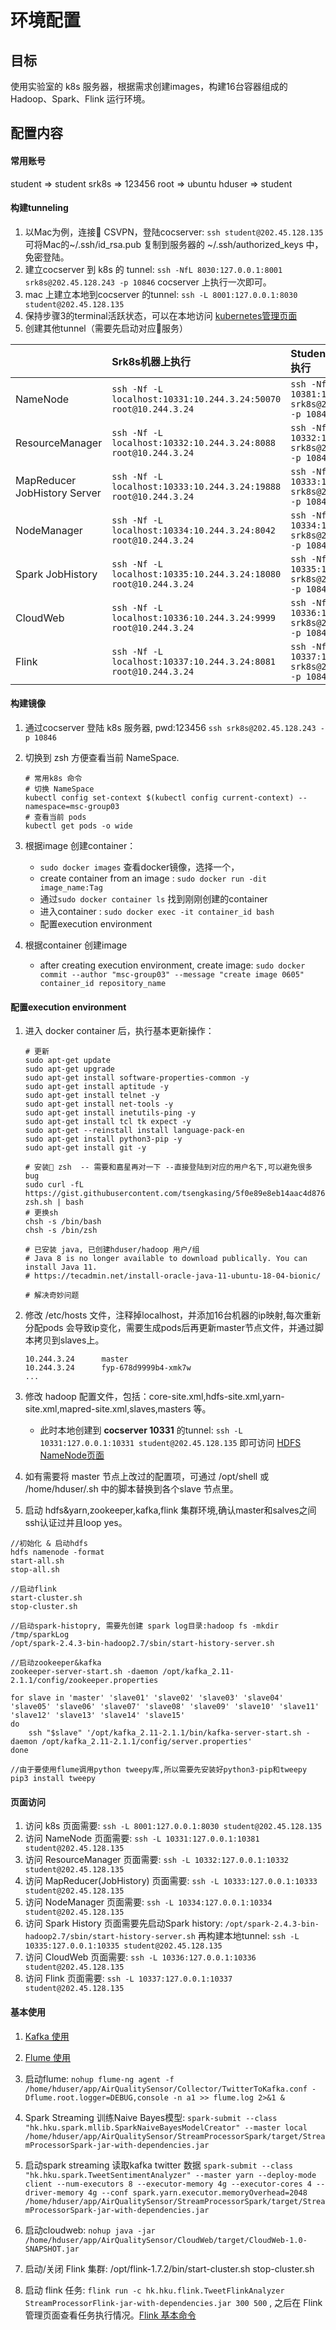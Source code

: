 # 环境配置

## 目标

使用实验室的 k8s 服务器，根据需求创建images，构建16台容器组成的Hadoop、Spark、Flink 运行环境。

## 配置内容

#### 常用账号

student => student
srk8s => 123456
root => ubuntu
hduser => student

#### 构建tunneling

1. 以Mac为例，连接 CSVPN，登陆cocserver:
    `ssh student@202.45.128.135`
    可将Mac的~/.ssh/id_rsa.pub 复制到服务器的 ~/.ssh/authorized_keys 中，免密登陆。
2. 建立cocserver 到 k8s 的 tunnel:
    `ssh -NfL 8030:127.0.0.1:8001 srk8s@202.45.128.243 -p 10846`
    cocserver 上执行一次即可。
3. mac 上建立本地到cocserver 的tunnel:
    `ssh -L 8001:127.0.0.1:8030 student@202.45.128.135`
4. 保持步骤3的terminal活跃状态，可以在本地访问 [kubernetes管理页面](http://localhost:8001/api/v1/namespaces/kube-system/services/https:kubernetes-dashboard:/proxy/#!/login)
5. 创建其他tunnel（需要先启动对应服务）

||Srk8s机器上执行|Student@cocserver执行|
|--|:--|:--|
|NameNode|`ssh -Nf -L localhost:10331:10.244.3.24:50070 root@10.244.3.24` |`ssh -NfL 10381:127.0.0.1:10331 srk8s@202.45.128.243 -p 10846`|
|ResourceManager| `ssh -Nf -L localhost:10332:10.244.3.24:8088 root@10.244.3.24` |`ssh -NfL 10332:127.0.0.1:10332 srk8s@202.45.128.243 -p 10846`|
|MapReducer<br>JobHistory Server|`ssh -Nf -L localhost:10333:10.244.3.24:19888 root@10.244.3.24` |`ssh -NfL 10333:127.0.0.1:10333 srk8s@202.45.128.243 -p 10846`|
|NodeManager|`ssh -Nf -L localhost:10334:10.244.3.24:8042 root@10.244.3.24` | `ssh -NfL 10334:127.0.0.1:10334 srk8s@202.45.128.243 -p 10846`|
|Spark JobHistory|`ssh -Nf -L localhost:10335:10.244.3.24:18080 root@10.244.3.24` |`ssh -NfL 10335:127.0.0.1:10335 srk8s@202.45.128.243 -p 10846`|
|CloudWeb|`ssh -Nf -L localhost:10336:10.244.3.24:9999 root@10.244.3.24` |`ssh -NfL 10336:127.0.0.1:10336 srk8s@202.45.128.243 -p 10846`|
|Flink|`ssh -Nf -L localhost:10337:10.244.3.24:8081 root@10.244.3.24` |`ssh -NfL 10337:127.0.0.1:10337 srk8s@202.45.128.243 -p 10846`|

#### 构建镜像

1. 通过cocserver 登陆 k8s 服务器, pwd:123456
   `ssh srk8s@202.45.128.243 -p 10846`
2. 切换到 zsh 方便查看当前 NameSpace.

    ```Shell
    # 常用k8s 命令
    # 切换 NameSpace
    kubectl config set-context $(kubectl config current-context) --namespace=msc-group03
    # 查看当前 pods
    kubectl get pods -o wide
    ```

3. 根据image 创建container：
   - `sudo docker images` 查看docker镜像，选择一个，
   - create container from an image : `sudo docker run -dit image_name:Tag`
   - 通过`sudo docker container ls` 找到刚刚创建的container
   - 进入container : `sudo docker exec -it container_id bash`
   - 配置execution environment

4. 根据container 创建image
   - after creating execution environment, create image: `sudo docker commit --author "msc-group03" --message "create image 0605" container_id repository_name`

#### 配置execution environment

1. 进入 docker container 后，执行基本更新操作：

    ```Shell
    # 更新
    sudo apt-get update
    sudo apt-get upgrade
    sudo apt-get install software-properties-common -y
    sudo apt-get install aptitude -y
    sudo apt-get install telnet -y
    sudo apt-get install net-tools -y
    sudo apt-get install inetutils-ping -y
    sudo apt-get install tcl tk expect -y
    sudo apt-get --reinstall install language-pack-en
    sudo apt-get install python3-pip -y
    sudo apt-get install git -y
    
    # 安装 zsh  -- 需要和嘉星再对一下 --直接登陆到对应的用户名下,可以避免很多bug
    sudo curl -fL https://gist.githubusercontent.com/tsengkasing/5f0e89e8eb14aac4d8760ac35156eb53/raw/0f66fddfc18efb1045f0d1f7ad8859d38b966bed/install-zsh.sh | bash
    # 更换sh
    chsh -s /bin/bash
    chsh -s /bin/zsh

    # 已安装 java, 已创建hduser/hadoop 用户/组
    # Java 8 is no longer available to download publically. You can install Java 11.
    # https://tecadmin.net/install-oracle-java-11-ubuntu-18-04-bionic/

    # 解决奇妙问题
    ```

2. 修改 /etc/hosts 文件，注释掉localhost，并添加16台机器的ip映射,每次重新分配pods 会导致ip变化，需要生成pods后再更新master节点文件，并通过脚本拷贝到slaves上。

    ```Shell
    10.244.3.24      master
    10.244.3.24      fyp-678d9999b4-xmk7w
    ...
    ```

3. 修改 hadoop 配置文件，包括：core-site.xml,hdfs-site.xml,yarn-site.xml,mapred-site.xml,slaves,masters 等。
    - 此时本地创建到 **cocserver 10331** 的tunnel: `ssh -L 10331:127.0.0.1:10331 student@202.45.128.135` 即可访问 [HDFS NameNode页面](http://localhost:10331/dfshealth.html#tab-datanode)

4. 如有需要将 master 节点上改过的配置项，可通过 /opt/shell 或 /home/hduser/.sh 中的脚本替换到各个slave 节点里。

5. 启动 hdfs&yarn,zookeeper,kafka,flink 集群环境,确认master和salves之间ssh认证过并且loop yes。
```jshelllanguage
//初始化 & 启动hdfs 
hdfs namenode -format
start-all.sh
stop-all.sh

//启动flink
start-cluster.sh
stop-cluster.sh

//启动spark-histopry, 需要先创建 spark log目录:hadoop fs -mkdir /tmp/sparkLog
/opt/spark-2.4.3-bin-hadoop2.7/sbin/start-history-server.sh

//启动zookeeper&kafka
zookeeper-server-start.sh -daemon /opt/kafka_2.11-2.1.1/config/zookeeper.properties

for slave in 'master' 'slave01' 'slave02' 'slave03' 'slave04' 'slave05' 'slave06' 'slave07' 'slave08' 'slave09' 'slave10' 'slave11' 'slave12' 'slave13' 'slave14' 'slave15'
do
    ssh "$slave" '/opt/kafka_2.11-2.1.1/bin/kafka-server-start.sh -daemon /opt/kafka_2.11-2.1.1/config/server.properties'
done

//由于要使用flume调用python tweepy库,所以需要先安装好python3-pip和tweepy
pip3 install tweepy
```

#### 页面访问

1. 访问 k8s 页面需要:
   `ssh -L 8001:127.0.0.1:8030 student@202.45.128.135`
2. 访问 NameNode 页面需要:
   `ssh -L 10331:127.0.0.1:10381 student@202.45.128.135`
3. 访问 ResourceManager 页面需要:
   `ssh -L 10332:127.0.0.1:10332 student@202.45.128.135`
4. 访问 MapReducer(JobHistory) 页面需要:
   `ssh -L 10333:127.0.0.1:10333 student@202.45.128.135`
5. 访问 NodeManager 页面需要:
    `ssh -L 10334:127.0.0.1:10334 student@202.45.128.135`
6. 访问 Spark History 页面需要先启动Spark history:
    `/opt/spark-2.4.3-bin-hadoop2.7/sbin/start-history-server.sh`
    再构建本地tunnel:
    `ssh -L 10335:127.0.0.1:10335 student@202.45.128.135`
7. 访问 CloudWeb 页面需要:
    `ssh -L 10336:127.0.0.1:10336 student@202.45.128.135`
8. 访问 Flink 页面需要:
    `ssh -L 10337:127.0.0.1:10337 student@202.45.128.135`

#### 基本使用

1. [Kafka 使用](https://gist.github.com/AlexTK2012/7a1c68ec2b904528c41e726ebece4b46)

2. [Flume 使用](https://gist.github.com/AlexTK2012/1d3288f0e474b4ad66db80950b402230)

3. 启动flume:
`nohup flume-ng agent -f /home/hduser/app/AirQualitySensor/Collector/TwitterToKafka.conf -Dflume.root.logger=DEBUG,console -n a1 >> flume.log 2>&1 &`

4. Spark Streaming 训练Naive Bayes模型: `spark-submit --class "hk.hku.spark.mllib.SparkNaiveBayesModelCreator" --master local /home/hduser/app/AirQualitySensor/StreamProcessorSpark/target/StreamProcessorSpark-jar-with-dependencies.jar`

5. 启动spark streaming 读取kafka twitter 数据
`spark-submit --class "hk.hku.spark.TweetSentimentAnalyzer" --master yarn --deploy-mode client --num-executors 8 --executor-memory 4g --executor-cores 4 --driver-memory 4g --conf spark.yarn.executor.memoryOverhead=2048 /home/hduser/app/AirQualitySensor/StreamProcessorSpark/target/StreamProcessorSpark-jar-with-dependencies.jar`

6. 启动cloudweb: `nohup java -jar /home/hduser/app/AirQualitySensor/CloudWeb/target/CloudWeb-1.0-SNAPSHOT.jar`

7. 启动/关闭 Flink 集群: /opt/flink-1.7.2/bin/start-cluster.sh  stop-cluster.sh

8. 启动 flink 任务: `flink run -c hk.hku.flink.TweetFlinkAnalyzer StreamProcessorFlink-jar-with-dependencies.jar 300 500` , 之后在 Flink 管理页面查看任务执行情况。[Flink 基本命令](https://blog.csdn.net/sunnyyoona/article/details/78316406)

